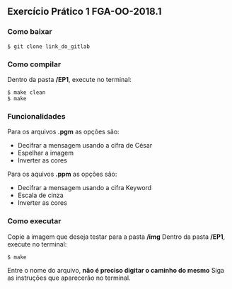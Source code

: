 ## Exercício Prático 1 FGA-OO-2018.1

### Como baixar 
```
$ git clone link_do_gitlab
```
### Como compilar 
Dentro da pasta **/EP1**,  execute no terminal: 
```
$ make clean
$ make 
```
### Funcionalidades
 Para os arquivos **.pgm** as opções são:
* Decifrar a mensagem usando a cifra de César
* Espelhar a imagem
* Inverter as cores

Para os aquivos **.ppm** as opções são:
* Decifrar a mensagem usando a cifra Keyword
* Escala de cinza
* Inverter as cores

### Como executar
Copie a imagem que deseja testar para a pasta **/img**
Dentro da pasta **/EP1**, execute no terminal:
```
$ make 
```
Entre o nome do arquivo, **não é preciso digitar o caminho do mesmo**
Siga as instruções que aparecerão no terminal.